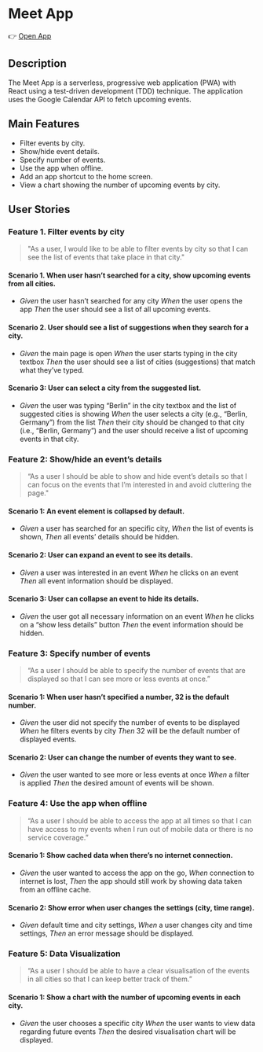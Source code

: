 # Meet App

👉 [Open App](https://m0ntz.github.io/meet/)

## Description

The Meet App is a serverless, progressive web application (PWA) with React using a
test-driven development (TDD) technique. The application uses the Google
Calendar API to fetch upcoming events.

## Main Features

- Filter events by city.
- Show/hide event details.
- Specify number of events.
- Use the app when offline.
- Add an app shortcut to the home screen.
- View a chart showing the number of upcoming events by city.

## User Stories

### Feature 1. Filter events by city

> "As a user, I would like to be able to filter events by city so that I can see the list of events that take place in that city."

#### Scenario 1. When user hasn’t searched for a city, show upcoming events from all cities.

- _Given_ the user hasn’t searched for any city _When_ the user opens the app _Then_ the user should see a list of all upcoming events.

#### Scenario 2. User should see a list of suggestions when they search for a city.

- _Given_ the main page is open _When_ the user starts typing in the city textbox _Then_ the user should see a list of cities (suggestions) that match what they’ve typed.

#### Scenario 3: User can select a city from the suggested list.

- _Given_ the user was typing “Berlin” in the city textbox and the list of suggested cities is showing _When_ the user selects a city (e.g., “Berlin, Germany”) from the list _Then_ their city should be changed to that city (i.e., “Berlin, Germany”) and the user should receive a list of upcoming events in that city.

### Feature 2: Show/hide an event’s details

> “As a user I should be able to show and hide event’s details so that I can focus on the events that I’m interested in and avoid cluttering the page."

#### Scenario 1: An event element is collapsed by default.

- _Given_ a user has searched for an specific city, _When_ the list of events is shown, _Then_ all events’ details should be hidden.

#### Scenario 2: User can expand an event to see its details.

- _Given_ a user was interested in an event _When_ he clicks on an event _Then_ all event information should be displayed.

#### Scenario 3: User can collapse an event to hide its details.

- _Given_ the user got all necessary information on an event _When_ he clicks on a “show less details” button _Then_ the event information should be hidden.

### Feature 3: Specify number of events

> “As a user I should be able to specify the number of events that are displayed so that I can see more or less events at once.”

#### Scenario 1: When user hasn’t specified a number, 32 is the default number.

- _Given_ the user did not specify the number of events to be displayed _When_ he filters events by city _Then_ 32 will be the default number of displayed events.

#### Scenario 2: User can change the number of events they want to see.

- _Given_ the user wanted to see more or less events at once _When_ a filter is applied _Then_ the desired amount of events will be shown.

### Feature 4: Use the app when offline

> “As a user I should be able to access the app at all times so that I can have access to my events when I run out of mobile data or there is no service coverage.”

#### Scenario 1: Show cached data when there’s no internet connection.

- _Given_ the user wanted to access the app on the go, _When_ connection to internet is lost, _Then_ the app should still work by showing data taken from an offline cache.

#### Scenario 2: Show error when user changes the settings (city, time range).

- _Given_ default time and city settings, _When_ a user changes city and time settings, _Then_ an error message should be displayed.

### Feature 5: Data Visualization

> “As a user I should be able to have a clear visualisation of the events in all cities so that I can keep better track of them.”

#### Scenario 1: Show a chart with the number of upcoming events in each city.

- _Given_ the user chooses a specific city _When_ the user wants to view data regarding future events _Then_ the desired visualisation chart will be displayed.
